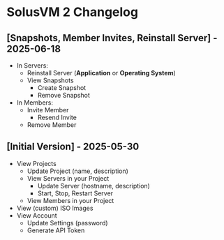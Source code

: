 # SolusVM 2 Changelog

## [Snapshots, Member Invites, Reinstall Server] - 2025-06-18

- In Servers:
    - Reinstall Server (**Application** or **Operating System**)
    - View Snapshots
        - Create Snapshot
        - Remove Snapshot
- In Members:
    - Invite Member
        - Resend Invite
    - Remove Member

## [Initial Version] - 2025-05-30

- View Projects
    - Update Project (name, description)
    - View Servers in your Project
        - Update Server (hostname, description)
        - Start, Stop, Restart Server
    - View Members in your Project
- View (custom) ISO Images
- View Account
    - Update Settings (password)
    - Generate API Token